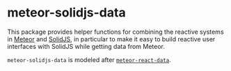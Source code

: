 # meteor-solidjs-data

This package provides helper functions for combining the reactive systems in
[Meteor](https://www.meteor.com) and [SolidJS](https://www.solidjs.com),
in particular to make it easy to build reactive user interfaces with SolidJS
while getting data from Meteor.

`meteor-solidjs-data` is modeled after
[`meteor-react-data`](https://github.com/meteor/react-packages/tree/master/packages/react-meteor-data).
